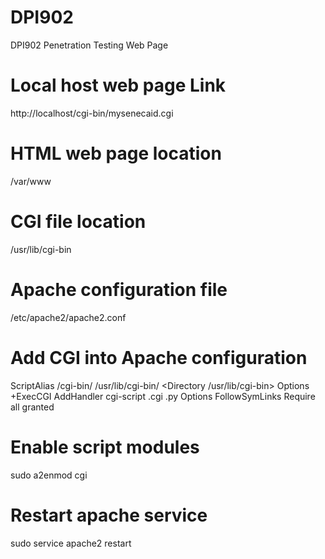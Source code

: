 # DPI902
DPI902 Penetration Testing Web Page


# Local host web page Link
http://localhost/cgi-bin/mysenecaid.cgi

# HTML web page location
/var/www

# CGI file location
/usr/lib/cgi-bin

# Apache configuration file
/etc/apache2/apache2.conf

# Add CGI into Apache configuration
ScriptAlias /cgi-bin/ /usr/lib/cgi-bin/
<Directory /usr/lib/cgi-bin>
Options +ExecCGI
AddHandler cgi-script .cgi .py
Options FollowSymLinks
Require all granted
</Directory>

# Enable script modules
sudo a2enmod cgi

# Restart apache service
sudo service apache2 restart
